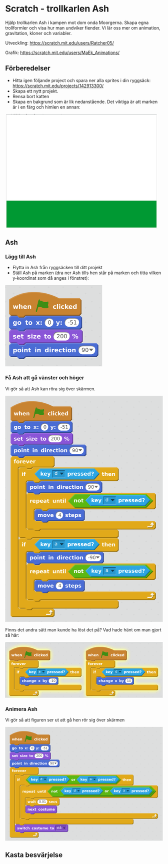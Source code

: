 # Scratch - trollkarlen Ash

Hjälp trollkarlen Ash i kampen mot dom onda Moorgerna. Skapa egna trollformler och visa hur man undviker fiender. 
Vi lär oss mer om animation, gravitation, kloner och variabler.

Utveckling: https://scratch.mit.edu/users/Ratcher05/

Grafik: https://scratch.mit.edu/users/MaEk_Animations/

## Förberedelser
* Hitta igen följande project och spara ner alla sprites i din ryggsäck: https://scratch.mit.edu/projects/142913300/
* Skapa ett nytt projekt. 
* Rensa bort katten
* Skapa en bakgrund som är lik nedanstående. Det viktiga är att marken är i en färg och himlen en annan:

![Background](images/background.png "Bakgrund")

## Ash

### Lägg till Ash
* Flytta in Ash från ryggsäcken till ditt projekt
* Ställ Ash på marken (dra ner Ash tills hen står på marken och titta vilken y-koordinat som då anges i fönstret):

![Ash ground](images/ash_ground.png "Ash ground")

### Få Ash att gå vänster och höger
Vi gör så att Ash kan röra sig över skärmen.

![Ash walk](images/ash_walk.png "Ash walk")

Finns det andra sätt man kunde ha löst det på? Vad hade hänt om man gjort så här:

![Ash walk again](images/ash_walk2.png "Ash walk again")

### Animera Ash
Vi gör så att figuren ser ut att gå hen rör sig över skärmen 

![Ash animate](images/ash_animate.png "Ash animate")

## Kasta besvärjelse







